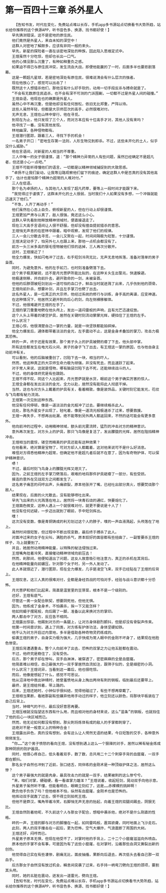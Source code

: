 # 第一百四十三章 杀外星人
        【告知书友，时代在变化，免费站点难以长存，手机app多书源站点切换看书大势所趋，站长给你推荐的这个换源APP，听书音色多、换源、找书都好使！】
       早先猜测错误，这不是密地的原住民。
       他们竟然是外星人，来自未知的深空中！
       这群人对密地了解颇多，应该有非同一般的来头。
       早先，新星的探险者一直在谈密地深处的种族，因此陷入思维定式中。
       王煊虽然十分吃惊，但却也长出一口气。
       他的心情没那么沉重了，有种如释重负之感。
       如果迫不得已与原住民冲突，发生流血大战，即便他能赢的了一时，后面多半也要悲剧落幕。
       这是一颗超凡星球，若是密地深处有原住民，很难说清会有什么层次的强者。
       现在他放心了，感觉可以出击了！
       既然这十人想猎杀他们，那他没有什么好手软的，动用一切手段反杀与搏命就是了。
       “不会有无数原住民追杀，也不会有深不可测的门派围剿，一切都不过是外星人间的碰撞。”
       王煊自语，他现在也的确算是外星人。
       虽然心中不再沉重，但是他却没有任何放松，依旧无比郑重，严阵以待。
       这些人虽然年轻，但都是大宗师层次的高手，必然很难对付。
       无声无息，王煊在山林中穿行，他在寻觅。
       到现在为止，他只发现了三个人，而对方本应有十位高手才对，其他人没有来吗？
       他寻找了一番，没有其他发现。
       林地幽深，各种怪物都有。
       王煊潜行匿踪，跟着三人，寻找下手的机会！
       一名男子开口：“密地生存第一法则，人形生物见到即杀。不过，这些未开化的土人，似乎没什么威胁。”
       他在言语间，对新星的人相当的不尊重。
       三人中唯一的女子很谨慎，道：“那个精神力异常的人有些问题，虽然已经确定不是超凡者，但还是小心一点吧。”
       王煊不可能听得懂他们的语言，一切都是以精神领域捕捉到的大致思感。
       “卓扬不让我们妄动，让我等沿路观察他们留下的痕迹，确定这群人中是否真的没有其他高手了，估计也是怕那个精神力超常的人难对付。”
       三人在低语。
       那个名为卓扬的人，与其他几人发现了超凡药草，要等上一段时间才能跟下来。
       “我觉得过于谨慎了，这群未开化的土人很弱，当时我们十人如果没有多想，一个冲锋就能迅速灭了他们。”
       “不急，人齐了再动手！”
       他们虽然在心态上自负，俯视新星的人，但在行动上却很谨慎。
       王煊更加严肃与认真了，敌人很强，竟还这么小心。
       这群人早先看到他释放精神领域时，便直接退走了。
       现在三大高手言语间让人很不舒服，但却没有擅自提前猎杀的意思。
       王煊悄无声息的在密林中跟着，暗中观察，发现了他们的规律。
       三人一会儿分散去寻觅，一会儿又聚在一起，时间间隔极为短暂，十分谨慎。
       王煊决定动手了，怕另外七人也跟上来，那他一点机会都没有了。
       前方一头三米多高的银毛怪物被他们惊的逃掉，三人再次分散开。
       这时，王煊接近了！
       他全力爆发，快如闪电冲了过去，右手短剑冷冽无比，无声无息地挥落，准备对落单的男子枭首。
       同时，为避免意外，他的左手如刀，也时刻准备劈落下去。
       这个男子极其敏锐，远不是月光菩萨所能比拟的，在这种关头生出警兆，快速躲避。
       他极速侧移，并向前扑去，避开致命的一剑，未被枭首。
       但他的后脖颈被短剑划出一道可怕的血口子，鲜血当时就迸溅了出来，几乎伤到他的颈骨。
       王煊向前扑杀，想要补剑，并且左手掌刀也劈了出去。
       这名外星人，是一位真正的大宗师，他经过系统的修行与训练，身手高的离谱，应变神速。
       在这种情况下，他居然又避开刺向后心的剑，向左侧横移躯体。
       不过，他很难避开王煊的左手了。
       王煊的掌刀重重地劈在他头颅上，发出一道闷雷般的声响，且有光芒迅速绽放。
       这个人头上带着的镂空护具，居然在关键时刻流动蒙蒙光辉，硬挡住了王煊的左手。
       什么状况？
       王煊心惊，他很清楚自己一掌的力量，就是一块坚铁都能拍碎掉。
       他全力爆发后，通体都带着淡淡的金光，左手震动不止，这是金身术叠加的掌刀，攻击力极其恐怖。
       砰的一声，终于还是有效果，那个男子头上的护具被劈的瘪了下去，他头部中掌。
       所有这些都发生在电光石火间，男子的身子飞了出去，有王煊这一掌的原因，也与他自身主动前冲有关。
       可以看到，他的后脑被重创了，凹陷下去一块，相当的吓人。
       然而，他这种真正的大宗师生命力极为顽强，并没有死去，而且速跃了起来。
       对于常人来说，这就是怪物，哪有脑袋凹陷下去不死，还能继续战斗的人。
       不过，他的身体终究是有些踉跄。
       王煊不得不叹，同这个人比起来，月光菩萨就是水货，眼前这个男子确实厉害的惊人。
       王煊全身都在发出淡淡的金光，全力以赴，居然没有能将此人彻底干掉。
       当然，这也与对方头上戴着的护具有关，看着精致，像是装饰品，关键时刻它能发光，花纹与飞鸟都有秘力流淌。
       王煊第一次见到这种东西。
       他没有任何停顿，像是一道淡淡的金光般冲了过去，要继续格杀此人。
       远处，那名外星女子出现了，轻叱着，像是一道流光般极速杀了过来，想要救援。
       王煊一再失手，不想再出纰漏，绝不能等到另外两人都返回来，不然的话可能会有更多意外。
       他向前冲的过程中，动用精神领域，额头前光雾流转，猛烈的冲击对方的精神意识。
       意外再次发生，对方头上的护具，那只飞鸟像是复活了，发出朦胧的光辉，居然在阻挡精神冲击。
       王煊相当的震惊，镂空而精美的护具还能有这种效果？
       在他看来，绝对算是宝物了，可对方却人人都戴着，这对他来说可不是什么好消息。
       难怪对方得悉他精神力超常，但确定他不是超凡者后就不在意了，因为有奇物护体，可以保护精神意识。
       哧！
       不过，最后时刻飞鸟身上的朦胧光辉又熄灭了。
       因为，之前王煊的左手掌刀劈落后，艰难的地将那件护具砸瘪了一部分，有些受损。
       接连的意外在交战双方之间都发生了。
       这名男子痛苦的闷哼出声，头痛欲裂，原本他张开了嘴，已经吐出部分真火，想要焚烧那个敌人。
       结果现在，后面的火光散去，没有能够喷吐出来。
       早先飞出来的火光溅落在地上，居然将一块青石烧的通红，快要熔化了。
       王煊面色微变，这种人遇上一个就很难对付，就更不要说是十人了！
       他没有任何迟疑，一步迈出就到了眼前，手中短剑挥出。
       噗！
       这次没有变数，像是青铜铸成的利刃划过这个人的脖子，噗的一声血液溅起，头颅落在了地上。
       虽然时间很短暂，但过程中不断出现变数，最后终于搏杀了此人。
       对面冲过来的女子在尖叫，满脸的杀气，原本姣好的面容都有些扭曲了，一副誓要杀王煊的样子，马上就要到了。
       并且，她居然动用精神能量，以特殊的秘法侵蚀过来。
       王煊嘴角挂着冷笑，直接催动精神领域向前压去！
       然而，刹那间，他便知道出了问题，这女人故意吸引他注意力，真正的杀机在其背后。
       在他精神能量向前碾压，针对那个女子时，另一外人发动了。
       此人本就很近了，潜行匿踪，现在全力爆发，几乎是凌空飞来，双手已经贴在了王煊的后背上。
       王煊叹息，这三人真的很难对付，全都是身经百战的可怕对手，经验与战斗意识都十分恐怖。
       月光菩萨和他们比起来，简直是温室里的豆芽菜，根本不是一个级别的。
       还好，王煊有底气。
       尽管这一男一女配合默契，想要阴死他，但他无惧。
       因为，他练成了金身术，不怕袭杀，挨一下又能怎样？
       他如同蝎子摆尾般，向后踢了一脚，准备以此来换对方的掌印。
       两人都击中了对方，反应各不相同。
       王煊露出惊容，他踢到对方的一条腿上，让对方身体剧烈颤抖，但是却没有骨裂声传来。
       他第一时间意识到，遇上了同类，对方练有护体功法，身体坚硬如铁。
       他不认为对方开启过内景地，多半是借助各种奇物灵药练成的。
       偷袭王煊的男子，自身实力极为强大，几乎快成为常人眼中的金刚不坏身了，结果现在他脸色惨变。
       王煊后背遭遇重击，整个人向前冲了出去，恐怖的双掌之力让他五脏都在震动。
       不过，他终究是稳住了，没有受伤。
       后方，那个男子却在惨叫，双手血淋淋，被穿透了，密密麻麻的全是血窟窿。
       他简直难以相信，自己最强大的一双手掌居然血流如注，跟筛子似的，全是细密的小洞。
       什么状况？王煊诧异，当看到这一幕后，他也很吃惊。
       而后，他像是想起了什么，感觉不可思议。
       他从沼泽地中救出钟晴时，她曾羞愤地从身上掏出两块有刺的钢板，临到最后还要带上。
       最终，是王煊给拎着，带上路的。
       后来，王煊还她时，小钟似乎很纠结，觉得他碰过了，有些不想再穿戴了。
       王煊相当果断，看她那副有些嫌弃他用手动过的样子，他立刻还以颜色，将那块平板装在了自己后背上。
       当时，钟晴气的不行，最后没好意思再要。
       王煊压根就没指望这东西有什么用，而且相对他的身材来说，这么“苗条”的钢板，也就挡住了他的后心一块区域而已。
       然而，他无论如何都没有想到，那尖刺将炼体有成的敌人的手掌都刺穿了。
       这绝对不是一般意义上的特种合金！
       王煊露出异色，真的没有想到，会有这么让人愕然无语的结果，今日短暂的交手，各种意外频频发生。
       “你……”这个男子愤怒的看向王煊，没有想到遇上这么一个狠辣的对手，居然以稀有秘金炼成那种阴损的防护器具。
       同时，他很心疼自己，低头看着双手，数了数，总共用二十二个刺穿手背的血窟窿，一双手都在颤抖。
       那名女子自然也冲到了近前，张口结舌，同伴练的金刚术是一种顶级护体之法，居然这么惨？
       这个男子最强大的就是肉身，最具攻击力的就是一双手，结果被刺的这么惨兮兮。
       “来，咱们对掌，硬碰硬，看一看谁掌力雄浑？”王煊说着，收起短剑，晃动双手向他示意。
       外星男子虽然听不懂，但能看明白，眼睛立刻红了，这是……赤裸裸的挑衅啊！
       欺负他手负伤了吗？但他根本不怕，纵然有血窟窿，金刚术也是恐怖的。
       他挥动双手就轰了过去，恨不得立刻拍死王煊。
       但他不是莽汉，嘴角带着冷笑，右脚悄无声无息的抬起，向着王煊的双腿间踢去，阴狠无比。
       王煊自然防着他呢，不久前这个人与那女子配合，想暗中袭杀他，绝对不是什么刚直的性格。
       砰的一声，王煊的脚与对方的脚撞在一起，如同雷鸣般，震耳欲聋，同时地面上飞沙走石。
       此刻，两人的双手撞击在一起后，更为恐怖，空气大爆炸，气浪震断了周围的大树。
       王煊还好，闷哼而已。
       外星男子原本无惧，但现在他受不了，对掌时他的手背上，二十二个小窟窿滋滋向外喷血。
       原本他的手掌不会有事，可是因为有了这些小窟窿，在对掌时，沿着那些血洞又撕裂出新的创伤。
       他觉得自己实在有些凄惨，剧痛无比，面皮抽搐，果断向后退去，再次低头去看自己那一双血手。
       后方那女子自然没有放过机会，瞬息间突袭了过来，右手持一柄弯刀劈向王煊的颈项，要割其头颅。
       同时，她的五脏在震动，迸发出一道雷光，劈向王煊。
       【告知书友，时代在变化，免费站点难以长存，手机app多书源站点切换看书大势所趋，站长给你推荐的这个换源APP，听书音色多、换源、找书都好使！】